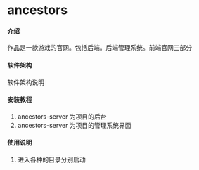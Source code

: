 ﻿# ancestors

#### 介绍
作品是一款游戏的官网。包括后端。后端管理系统。前端官网三部分

#### 软件架构
软件架构说明


#### 安装教程

1. ancestors-server 为项目的后台
2. ancestors-server 为项目的管理系统界面

#### 使用说明

1. 进入各种的目录分别启动